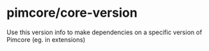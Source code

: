 # pimcore/core-version
Use this version info to make dependencies on a specific version of Pimcore (eg. in extensions)
